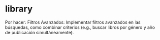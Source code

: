 # library

Por hacer: 
Filtros Avanzados: Implementar filtros avanzados en las búsquedas, como combinar criterios (e.g., buscar libros por género y año de publicación simultáneamente).
